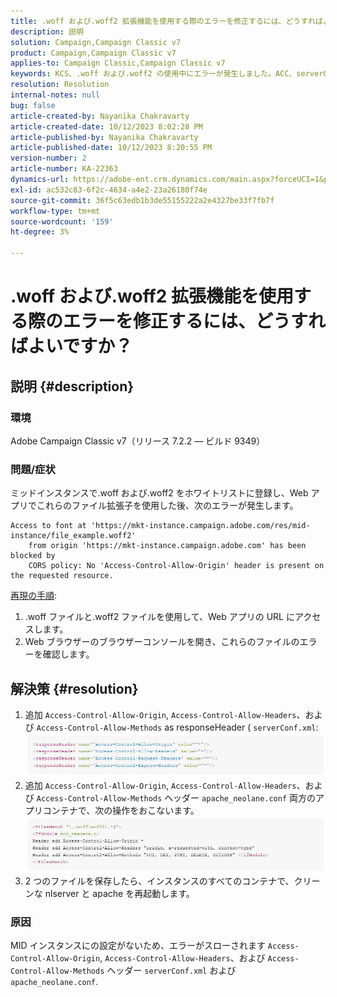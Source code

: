 ```yaml
---
title: .woff および.woff2 拡張機能を使用する際のエラーを修正するには、どうすればよいですか？
description: 説明
solution: Campaign,Campaign Classic v7
product: Campaign,Campaign Classic v7
applies-to: Campaign Classic,Campaign Classic v7
keywords: KCS、.woff および.woff2 の使用中にエラーが発生しました。ACC、serverConf.xml および Apache で設定が見つかりません
resolution: Resolution
internal-notes: null
bug: false
article-created-by: Nayanika Chakravarty
article-created-date: 10/12/2023 8:02:28 PM
article-published-by: Nayanika Chakravarty
article-published-date: 10/12/2023 8:20:55 PM
version-number: 2
article-number: KA-22363
dynamics-url: https://adobe-ent.crm.dynamics.com/main.aspx?forceUCI=1&pagetype=entityrecord&etn=knowledgearticle&id=03313b44-3a69-ee11-9ae7-6045bd0065b6
exl-id: ac532c83-6f2c-4634-a4e2-23a26180f74e
source-git-commit: 36f5c63edb1b3de55155222a2e4327be33f7fb7f
workflow-type: tm+mt
source-wordcount: '159'
ht-degree: 3%

---
```


# .woff および.woff2 拡張機能を使用する際のエラーを修正するには、どうすればよいですか？

## 説明 {#description}


### 環境

Adobe Campaign Classic v7（リリース 7.2.2 — ビルド 9349）

### 問題/症状

ミッドインスタンスで.woff および.woff2 をホワイトリストに登録し、Web アプリでこれらのファイル拡張子を使用した後、次のエラーが発生します。


```
Access to font at 'https://mkt-instance.campaign.adobe.com/res/mid-instance/file_example.woff2'
    from origin 'https://mkt-instance.campaign.adobe.com' has been blocked by 
    CORS policy: No 'Access-Control-Allow-Origin' header is present on the requested resource.
```


<u>再現の手順</u>:

1. .woff ファイルと.woff2 ファイルを使用して、Web アプリの URL にアクセスします。
2. Web ブラウザーのブラウザーコンソールを開き、これらのファイルのエラーを確認します。



## 解決策 {#resolution}


1. 追加 `Access-Control-Allow-Origin`, `Access-Control-Allow-Headers`、および `Access-Control-Allow-Methods` as responseHeader ( `serverConf.xml`:    ![](assets/02ae0a1c-2515-ee11-8f6e-6045bd0067ea.png)
2. 追加 `Access-Control-Allow-Origin`, `Access-Control-Allow-Headers`、および `Access-Control-Allow-Methods` ヘッダー `apache_neolane.conf` 両方のアプリコンテナで、次の操作をおこないます。    ![](assets/f7215128-2515-ee11-8f6e-6045bd0067ea.png)
3. 2 つのファイルを保存したら、インスタンスのすべてのコンテナで、クリーンな nlserver と apache を再起動します。


### 原因

MID インスタンスにの設定がないため、エラーがスローされます `Access-Control-Allow-Origin`, `Access-Control-Allow-Headers`、および `Access-Control-Allow-Methods` ヘッダー `serverConf.xml` および `apache_neolane.conf`.
